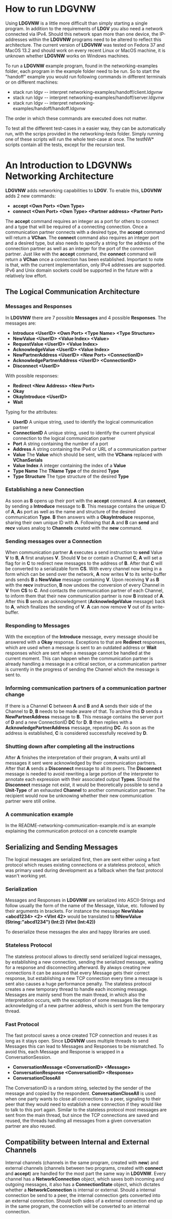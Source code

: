 # How to run **LDGVNW**

Using **LDGVNW** is a little more difficult than simply starting a single program. In addition to the requirements of **LDGV** you also need a network connected via IPv4. Should this network span more than one device, the IP-addresses within the **LDGVNW** programs need to be altered to reflect this architecture. The current version of **LDGVNW** was tested on Fedora 37 and MacOS 13.2 and should work on every recent Linux or MacOS machine, it is unknown whether **LDGVNW** works on Windows machines.

To run a **LDGVNW** example program, found in the networking-examples folder, each program in the example folder need to be run. So to start the "handoff" example you would run following commands in different terminals or on different machines:

- stack run ldgv -- interpret networking-examples/handoff/client.ldgvnw
- stack run ldgv -- interpret networking-examples/handoff/server.ldgvnw
- stack run ldgv -- interpret networking-examples/handoff/handoff.ldgvnw

The order in which these commands are executed does not matter.

To test all the different test-cases in a easier way, they can be automatically run, with the scrips provided in the networking-tests folder. Simply running one of these scripts will run the whole test-case at once.
The testNW\* scripts contain all the tests, except for the recursion test.


# An Introduction to **LDGVNW**s Networking Architecture

**LDGVNW** adds networking capabilities to **LDGV**. To enable this, **LDGVNW** adds 2 new commands:

- **accept \<Own Port> \<Own Type>**
- **connect \<Own Port> \<Own Type> \<Partner address> \<Partner Port>**

The **accept** command requires an integer as a port for others to connect and a type that will be required of a connecting connection.
Once a communication partner connects with a desired type, the **accept** command will return a **VChan**.
The **connect** command also requires an integer port and a desired type, but also needs to specify a string for the address of the connection partner as well as an integer for the port of the connection partner.
Just like with the **accept** command, the **connect** command will return a **VChan** once a connection has been established. 
Important to note is that, with the current implementation, only IPv4 addresses are supported.
IPv6 and Unix domain sockets could be supported in the future with a relatively low effort.

## The Logical Communication Architecture

### Messages and Responses
In **LDGVNW** there are 7 possible **Messages** and 4 possible **Responses**.
The messages are:

- **Introduce \<UserID> \<Own Port> \<Type Name> \<Type Structure>**
- **NewValue \<UserID> \<Value Index> \<Value>**
- **RequestValue \<UserID> \<Value Index>**
- **AcknowledgeValue \<UserID> \<Value Index>**
- **NewPartnerAddress \<UserID> \<New Port> \<ConnectionID>**
- **AcknowledgePartnerAddress \<UserID> \<ConnectionID>**
- **Disconnect \<UserID>**

With possible responses:

- **Redirect \<New Address> \<New Port>**
- **Okay**
- **OkayIntroduce \<UserID>**
- **Wait**

Typing for the attributes:

- **UserID** A unique string, used to identify the logical communication partner
- **ConnectionID** A unique string, used to identify the current physical connection to the logical communication partner
- **Port** A string containing the number of a port
- **Address** A string containing the IPv4 or URL of a communication partner
- **Value** The **Value** which should be sent, with the **VChans** replaced with **VChanSerials**
- **Value Index** A integer containing the index of a **Value**
- **Type Name** The **TName Type** of the desired **Type**
- **Type Structure** The type structure of the desired **Type**

### Establishing a new Connection
As soon as **B** opens up their port with the **accept** command. **A** can **connect**, by sending a **Introduce** message to **B**.
This message contains the unique ID of **A**, **A**s port as well as the name and structure of the desired communication **Type**.
**B** then answers with a **OkayIntroduce** response, sharing their own unique ID with **A**.
Following that **A** and **B** can **send** and **recv** values analog to **Channels** created with the **new** command.

### Sending messages over a Connection
When communication partner **A** executes a send instruction to **send** Value **V** to **B**, **A** first analyses **V**. 
Should **V** be or contain a Channel **C**, **A** will set a flag for in **C** to redirect new messages to the address of **B**. 
After that **C** will be converted to a serializable form **CS**. 
With every channel now being in a form which can be send over the network, **A** now writes **V** to its write-buffer ands sends **B** a **NewValue** message containing **V**. 
Upon receiving **V** as **B** with the **recv** instruction, **B** now undoes the conversion of every Channel in **V** from **CS** to **C**.
And contacts the communication partner of each Channel, to inform them that their new communication partner is now **B** instead of **A**.
After this **B** sends an acknowledgment (**AcknowledgeValue** message) back to **A**, which finalizes the sending of **V**.
**A** can now remove **V** out of its write-buffer.

### Responding to Messages
With the exception of the **Introduce** message, every message should be answered with a **Okay** response. 
Exceptions to that are **Redirect** responses, which are used when a message is sent to an outdated address or **Wait** responses which are sent when a message cannot be handled at the current moment.
This can happen when the communication partner is already handling a message in a critical section, or a communication partner is currently in the progress of sending the Channel which the message is sent to.

### Informing communication partners of a communication partner change
If there is a Channel **C** between **A** and **B** and **A** sends their side of the Channel to **D**, **B** needs to be made aware of that.
To archive this **D** sends a **NewPartnerAddress** message to **B**. This message contains the server port of **D** and a new ConnectionID **DC** for **D**. 
**B** then replies with a **AcknowledgePartnerAddress** message, repeating **DC**. 
As soon as the address is established, **C** is considered successfully received by **D**.

### Shutting down after completing all the instructions
After **A** finishes the interpretation of their program, **A** waits until all messages it sent were acknowledged by their communication partners. After that **A** sends a **Disconnect** message to all its peers. The **Disconnect** message is needed to avoid rewriting a large portion of the interpreter to annotate each expression with their associated output **Types**. Should the **Disconnect** message not exist, it would be theoretically possible to send a **Unit-Type** of an exhausted **Channel** to another communication partner. The recipient would now be unknowing whether their new communication partner were still online.

### A communication example

In the README-networking-communication-example.md is an example explaining the communication protocol on a concrete example

## Serializing and Sending Messages
The logical messages are serialized first, then are sent either using a fast protocol which reuses existing connections or a stateless protocol, which was primary used during development as a fallback when the fast protocol wasn't working yet.

### Serialization
Messages and Responses in **LDGVNW** are serialized into ASCII-Strings and follow usually the form of the name of the Message, Value, etc. followed by their arguments in brackets. For instance the message **NewValue \<abcd1234> \<2> \<VInt 42>** would be translated to **NNewValue (String:"abcd1234") (Int:2) (VInt (Int:42))**

To deserialize these messages the alex and happy libraries are used.

### Stateless Protocol
The stateless protocol allows to directly send serialized logical messages, by establishing a new connection, sending the serialized message, waiting for a response and disconnecting afterward. By always creating new connections it can be assured that every Message gets their correct response, but establishing a new TCP connection every time a message is sent also causes a huge performance penalty. The stateless protocol creates a new temporary thread to handle each incoming message. Messages are mainly send from the main thread, in which also the interpretation occurs, with the exception of some messages like the acknowledging of a new partner address, which is sent from the temporary thread.

### Fast Protocol
The fast protocol saves a once created TCP connection and reuses it as long as it stays open. Since **LDGVNW** uses multiple threads to send Messages this can lead to Messages and Responses to be mismatched. To avoid this, each Message and Response is wrapped in a ConversationSession.

- **ConversationMessage \<ConversationID> \<Message>**
- **ConversationResponse \<ConversationID> \<Response>**
- **ConversationCloseAll**

The ConversationID is a random string, selected by the sender of the message and copied by the respondent. **ConversationCloseAll** is used when one party wants to close all connections to a peer, signaling to their peer that they would need to establish a new connection if they would like to talk to this port again.
Similar to the stateless protocol most messages are sent from the main thread, but since the TCP connections are saved and reused, the threads handling all messages from a given conversation partner are also reused.

## Compatibility between Internal and External Channels

Internal channels (channels in the same program, created with **new**) and external channels (channels between two programs, created with **connect** and **accept**) are handled for the most part the same way in **LDGVNW**. Every channel has a **NetworkConnection** object, which saves both incoming and outgoing messages, it also has a **ConnectionState** object, which dictates whether a **NetworkConnection** is internal or external. Should a internal connection be send to a peer, the internal connection gets converted into an external connection. Should both sides of a external connection end up in the same program, the connection will be converted to an internal connection.
